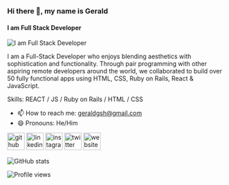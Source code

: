 ### Hi there 👋, my name is Gerald
#### I am Full Stack Developer
![I am Full Stack Developer](https://i.imgur.com/c7GmAJf.png)

I am a Full-Stack Developer who enjoys blending aesthetics with sophistication and functionality. Through pair programming with other aspiring remote developers around the world, we collaborated to build over 50 fully functional apps using HTML, CSS, Ruby on Rails, React & JavaScript.

Skills: REACT / JS / Ruby on Rails / HTML / CSS

- 📫 How to reach me: geraldgsh@gmail.com 
- 😄 Pronouns: He/Him 


[<img src='https://cdn.jsdelivr.net/npm/simple-icons@3.0.1/icons/github.svg' alt='github' height='40'>](https://github.com/geraldgsh)  [<img src='https://cdn.jsdelivr.net/npm/simple-icons@3.0.1/icons/linkedin.svg' alt='linkedin' height='40'>](https://www.linkedin.com/in/geraldgsh/)  [<img src='https://cdn.jsdelivr.net/npm/simple-icons@3.0.1/icons/instagram.svg' alt='instagram' height='40'>](https://www.instagram.com/ggoh/)  [<img src='https://cdn.jsdelivr.net/npm/simple-icons@3.0.1/icons/twitter.svg' alt='twitter' height='40'>](https://twitter.com/geraldgsh)  [<img src='https://cdn.jsdelivr.net/npm/simple-icons@3.0.1/icons/icloud.svg' alt='website' height='40'>](https://geraldgsh.com)  

![GitHub stats](https://github-readme-stats.vercel.app/api?username=geraldgsh&show_icons=true)  

![Profile views](https://gpvc.arturio.dev/geraldgsh)  